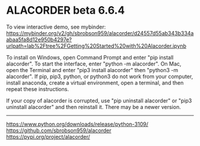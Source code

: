# ALACORDER beta 6.6.4

To view interactive demo, see mybinder: 
https://mybinder.org/v2/gh/sbrobson959/alacorder/d24557d55ab343b334aabaa5fa8d12e950b4297e?urlpath=lab%2Ftree%2FGetting%20Started%20with%20Alacorder.ipynb

To install on Windows, open Command Prompt and enter "pip install alacorder". To start the interface, enter "python -m alacorder". On Mac, open the Terminal and enter "pip3 install alacorder" then "python3 -m alacorder". If pip, pip3, python, or python3 do not work from your computer, install anaconda, create a virtual environment, open a terminal, and then repeat these instructions.

If your copy of alacorder is corrupted, use "pip uninstall alacorder" or "pip3 uninstall alacorder" and then reinstall it. There may be a newer version.

---

https://www.python.org/downloads/release/python-3109/
https://github.com/sbrobson959/alacorder
https://pypi.org/project/alacorder/
